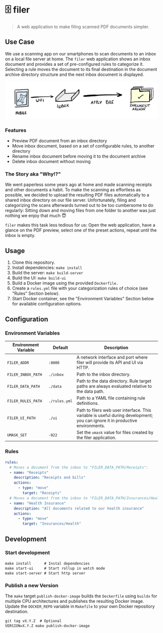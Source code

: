 # 🗄 filer

> A web application to make filing scanned PDF documents simpler.

## Use Case

We use a scanning app on our smartphones to scan documents to an inbox on a local file server at home. The `filer` web application shows an inbox document and provides a set of pre-configured rules to categorize it. Selecting a rule moves the document to its final destination in the document archive directory structure and the next inbox document is displayed.

![process](./docs/process.png)

### Features

- Preview PDF document from an inbox directory
- Move inbox document, based on a set of configurable rules, to another directory
- Rename inbox document before moving it to the document archive
- Delete inbox document without moving

### The Story aka "Why!?"

We went paperless some years ago at home and made scanning receipts and other documents a habit. To make the scanning as effortless as possible, we decided to upload the resulting PDF files automatically to a shared inbox directory on our file server. Unfortunately, filing and categorizing the scans afterwards turned out to be too cumbersome to do regularly: Sitting down and moving files from one folder to another was just nothing we enjoy that much 😇

`filer` makes this task less tedious for us: Open the web application, have a glance on the PDF preview, select one of the preset actions, repeat until the inbox is empty.

## Usage

1. Clone this repository.
2. Install dependencies: `make install`
3. Build the server: `make build-server`
4. Build the UI: `make build-ui`
5. Build a Docker image using the provided `Dockerfile.`
6. Create a `rules.yml` file with your categorization rules of choice (see "Rules" Section below).
7. Start Docker container, see the "Environment Variables" Section below for available configuration options.

## Configuration

### Environment Variables

| Environment Variable | Default       | Description                                                                                                                  |
| -------------------- | ------------- | ---------------------------------------------------------------------------------------------------------------------------- |
| `FILER_ADDR`         | `:8000`       | A network interface and port where filer will provide its API and UI via HTTP.                                               |
| `FILER_INBOX_PATH`   | `./inbox`     | Path to the inbox directory.                                                                                                 |
| `FILER_DATA_PATH`    | `./data`      | Path to the data directory. Rule target paths are always evaluated relative to the data path.                                |
| `FILER_RULES_PATH`   | `./rules.yml` | Path to a YAML file containing rule definitions.                                                                             |
| `FILER_UI_PATH`      | `./ui`        | Path to filers web user interface. This variable is useful during development; you can ignore it in productive environments. |
| `UMASK_SET`          | `-022`        | Set the `umask` value for files created by the filer application.                                                            |

### Rules

```yaml
rules:
  # Moves a document from the inbox to "FILER_DATA_PATH/Receipts":
  - name: "Receipts"
  	description: "Receipts and bills"
    actions:
      - type: "move"
        target: "Receipts"
  # Moves a document from the inbox to "FILER_DATA_PATH/Insurances/Health":
  - name: "Health Insurance"
  	description: "All documents related to our health insurance"
    actions:
      - type: "move"
        target: "Insurances/Health"
```

## Development

### Start development

```shell
make install      # Instal dependencies
make start-ui     # Start rollup in watch mode
make start-server # Start http server
```

### Publish a new Version

The `make` target `publish-docker-image` builds the `Dockerfile` using `buildx` for multiple CPU architectures and publishes the resulting Docker image. Update the `DOCKER_REPO` variable in `Makefile` to your own Docker repository destination.

```shell
git tag vX.Y.Z  # Optional
VERSION=X.Y.Z make publish-docker-image
```

